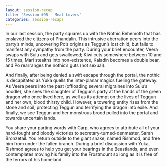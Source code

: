 ```yaml
---
layout: session-recap
title: "Session #95 - Meat Lovers"
categories: session-recaps
---
```


In our last session, the party squares up with the Nothic Behemoth that has enslaved the citizens of Phandalin. This intrusive aberration peers into the party’s minds, uncovering Po’s origins as Teggun’s lost child, but fails to manifest any sympathy from the party. During your brief encounter, Veera swaps with Sulu and gets swallowed; Kiwi cuts somewhere between 10 and 15 times, Mari stealths into non-existence, Kaladin becomes a double bear, and Po rearranges the nothic’s guts (not sexual).

And finally, after being denied a swift escape through the portal, the nothic is decapitated as Yuka quells the inter-planar magics fueling the gateway. As Veera peers into the past (offloading several migraines into Sulu’s noodle), she sees the slaughter of Teggun’s party at the hands of the green dragon who once lived here, as well as its attempt on the lives of Teggun and her own, blood thirsty child. However, a towering entity rises from the stone and soil, protecting Teggun and terrifying the dragon into exile. And finally, we see Teggun and her monstrous brood pulled into the portal and towards uncertain lands.

You share your parting words with Carp, who agrees to attribute all of your hard-fought and bloody victories to secretary-turned-denmaster, Sarah Bronzetail. You return outside to the giant snake, named Rishmod, and free him from under the fallen branch. During a brief discussion with Yuka, Rishmod agrees to help you get your bearings in the Beastlands, and even contemplates moving his family into the Frostmount so long as it is free of the terrors of his homeland.
